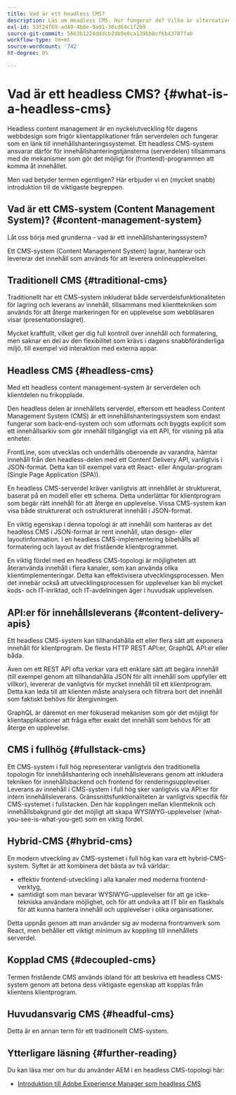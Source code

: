 ```yaml
---
title: Vad är ett headless CMS?
description: Läs om Headless CMS. Hur fungerar de? Vilka är alternativen och skillnaderna? Varför vill du använda ett headless CMS?
exl-id: 53f24f69-ad49-4b8e-9a91-36cd64c1f2b9
source-git-commit: 5663b1224dddcb2db9e0ca139bb8cf6b43787fab
workflow-type: tm+mt
source-wordcount: '742'
ht-degree: 0%

---
```


# Vad är ett headless CMS? {#what-is-a-headless-cms}

Headless content management är en nyckelutveckling för dagens webbdesign som frigör klientapplikationer från serverdelen och fungerar som en länk till innehållshanteringssystemet. Ett headless CMS-system ansvarar därför för innehållshanteringstjänsterna (serverdelen) tillsammans med de mekanismer som gör det möjligt för (frontend)-programmen att komma åt innehållet.

Men vad betyder termen egentligen? Här erbjuder vi en (mycket snabb) introduktion till de viktigaste begreppen.

## Vad är ett CMS-system (Content Management System)? {#content-management-system}

Låt oss börja med grunderna - vad är ett innehållshanteringssystem?

Ett CMS-system (Content Management System) lagrar, hanterar och levererar det innehåll som används för att leverera onlineupplevelser.

## Traditionell CMS {#traditional-cms}

Traditionellt har ett CMS-system inkluderat både serverdelsfunktionaliteten för lagring och leverans av innehåll, tillsammans med klienttekniken som används för att återge markeringen för en upplevelse som webbläsaren visar (presentationslagret).

Mycket kraftfullt, vilket ger dig full kontroll över innehåll och formatering, men saknar en del av den flexibilitet som krävs i dagens snabbföränderliga miljö. till exempel vid interaktion med externa appar.

## Headless CMS {#headless-cms}

Med ett headless content management-system är serverdelen och klientdelen nu frikopplade.

Den headless delen är innehållets serverdel, eftersom ett headless Content Management System (CMS) är ett innehållshanteringssystem som endast fungerar som back-end-system och som utformats och byggts explicit som ett innehållsarkiv som gör innehåll tillgängligt via ett API, för visning på alla enheter.

FrontLine, som utvecklas och underhålls oberoende av varandra, hämtar innehåll från den headless-delen med ett Content Delivery API, vanligtvis i JSON-format. Detta kan till exempel vara ett React- eller Angular-program (Single Page Application (SPA)).

En headless CMS-serverdel kräver vanligtvis att innehållet är strukturerat, baserat på en modell eller ett schema. Detta underlättar för klientprogram som begär rätt innehåll för att återge en upplevelse. Vissa CMS-system kan visa både strukturerat och ostrukturerat innehåll i JSON-format.

En viktig egenskap i denna topologi är att innehåll som hanteras av det headless CMS i JSON-format är rent innehåll, utan design- eller layoutinformation. I en headless CMS-implementering bibehålls all formatering och layout av det fristående klientprogrammet.

En viktig fördel med en headless CMS-topologi är möjligheten att återanvända innehåll i flera kanaler, som kan använda olika klientimplementeringar. Detta kan effektivisera utvecklingsprocessen. Men det innebär också att utvecklingsprocessen för upplevelser kan bli mycket kods- och IT-inriktad, och IT-avdelningen äger i huvudsak upplevelsen.

## API:er för innehållsleverans {#content-delivery-apis}

Ett headless CMS-system kan tillhandahålla ett eller flera sätt att exponera innehåll för klientprogram. De flesta HTTP REST API:er, GraphQL API:er eller båda.

Även om ett REST API ofta verkar vara ett enklare sätt att begära innehåll (till exempel genom att tillhandahålla JSON för allt innehåll som uppfyller ett villkor), levererar de vanligtvis för mycket innehåll till ett klientprogram. Detta kan leda till att klienten måste analysera och filtrera bort det innehåll som faktiskt behövs för återgivningen.

GraphQL är däremot en mer fokuserad mekanism som gör det möjligt för klientapplikationer att fråga efter exakt det innehåll som behövs för att återge en upplevelse.

## CMS i fullhög {#fullstack-cms}

Ett CMS-system i full hög representerar vanligtvis den traditionella topologin för innehållshantering och innehållsleverans genom att inkludera tekniken för innehållsbackend och frontend för renderingsupplevelser. Leverans av innehåll i CMS-system i full hög sker vanligtvis via API:er för intern innehållsleverans. Gränssnittsfunktionaliteten är vanligtvis specifik för CMS-systemet i fullstacken. Den här kopplingen mellan klientteknik och innehållsbakgrund gör det möjligt att skapa WYSIWYG-upplevelser (what-you-see-is-what-you-get) som en viktig fördel.

## Hybrid-CMS {#hybrid-cms}

En modern utveckling av CMS-systemet i full hög kan vara ett hybrid-CMS-system. Syftet är att kombinera det bästa av två världar:

* effektiv frontend-utveckling i alla kanaler med moderna frontend-verktyg,
* samtidigt som man bevarar WYSIWYG-upplevelser för att ge icke-tekniska användare möjlighet, och för att undvika att IT blir en flaskhals för att kunna hantera innehåll och upplevelser i olika organisationer.

Detta uppnås genom att man använder sig av moderna frontramverk som React, men behåller ett viktigt minimum av koppling till innehållets serverdel.

## Kopplad CMS {#decoupled-cms}

Termen fristående CMS används ibland för att beskriva ett headless CMS-system genom att betona dess viktigaste egenskap att kopplas från klientens klientprogram.

## Huvudansvarig CMS {#headful-cms}

Detta är en annan term för ett traditionellt CMS-system.

## Ytterligare läsning {#further-reading}

Du kan läsa mer om hur du använder AEM i en headless CMS-topologi här:

* [Introduktion till Adobe Experience Manager som headless CMS](/help/headless/introduction.md)
